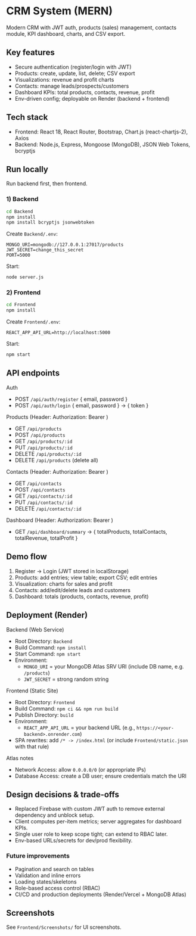# CRM System (MERN)

Modern CRM with JWT auth, products (sales) management, contacts module, KPI dashboard, charts, and CSV export.

## Key features
- Secure authentication (register/login with JWT)
- Products: create, update, list, delete; CSV export
- Visualizations: revenue and profit charts
- Contacts: manage leads/prospects/customers
- Dashboard KPIs: total products, contacts, revenue, profit
- Env-driven config; deployable on Render (backend + frontend)

## Tech stack
- Frontend: React 18, React Router, Bootstrap, Chart.js (react-chartjs-2), Axios
- Backend: Node.js, Express, Mongoose (MongoDB), JSON Web Tokens, bcryptjs

## Run locally
Run backend first, then frontend.

### 1) Backend
```bash
cd Backend
npm install
npm install bcryptjs jsonwebtoken
```
Create `Backend/.env`:
```env
MONGO_URI=mongodb://127.0.0.1:27017/products
JWT_SECRET=change_this_secret
PORT=5000
```
Start:
```bash
node server.js
```

### 2) Frontend
```bash
cd Frontend
npm install
```
Create `Frontend/.env`:
```env
REACT_APP_API_URL=http://localhost:5000
```
Start:
```bash
npm start
```

## API endpoints

Auth
- POST `/api/auth/register` { email, password }
- POST `/api/auth/login` { email, password } → { token }

Products (Header: Authorization: Bearer <token>)
- GET `/api/products`
- POST `/api/products`
- GET `/api/products/:id`
- PUT `/api/products/:id`
- DELETE `/api/products/:id`
- DELETE `/api/products` (delete all)

Contacts (Header: Authorization: Bearer <token>)
- GET `/api/contacts`
- POST `/api/contacts`
- GET `/api/contacts/:id`
- PUT `/api/contacts/:id`
- DELETE `/api/contacts/:id`

Dashboard (Header: Authorization: Bearer <token>)
- GET `/api/dashboard/summary` → { totalProducts, totalContacts, totalRevenue, totalProfit }

## Demo flow
1) Register → Login (JWT stored in localStorage)
2) Products: add entries; view table; export CSV; edit entries
3) Visualization: charts for sales and profit
4) Contacts: add/edit/delete leads and customers
5) Dashboard: totals (products, contacts, revenue, profit)

## Deployment (Render)

Backend (Web Service)
- Root Directory: `Backend`
- Build Command: `npm install`
- Start Command: `npm start`
- Environment:
  - `MONGO_URI` = your MongoDB Atlas SRV URI (include DB name, e.g. `/products`)
  - `JWT_SECRET` = strong random string

Frontend (Static Site)
- Root Directory: `Frontend`
- Build Command: `npm ci && npm run build`
- Publish Directory: `build`
- Environment:
  - `REACT_APP_API_URL` = your backend URL (e.g., `https://<your-backend>.onrender.com`)
- SPA rewrites: add `/* -> /index.html` (or include `Frontend/static.json` with that rule)

Atlas notes
- Network Access: allow `0.0.0.0/0` (or appropriate IPs)
- Database Access: create a DB user; ensure credentials match the URI

## Design decisions & trade‑offs
- Replaced Firebase with custom JWT auth to remove external dependency and unblock setup.
- Client computes per-item metrics; server aggregates for dashboard KPIs.
- Single user role to keep scope tight; can extend to RBAC later.
- Env-based URLs/secrets for dev/prod flexibility.

### Future improvements
- Pagination and search on tables
- Validation and inline errors
- Loading states/skeletons
- Role-based access control (RBAC)
- CI/CD and production deployments (Render/Vercel + MongoDB Atlas)

## Screenshots
See `Frontend/Screenshots/` for UI screenshots.
